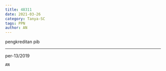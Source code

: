 ```yaml
---
title: 48311
date: 2021-03-26
category: Tanya-SC
tags: PPN
author: AN
---
```


pengkreditan pib

---

per-13/2019

`AN`

